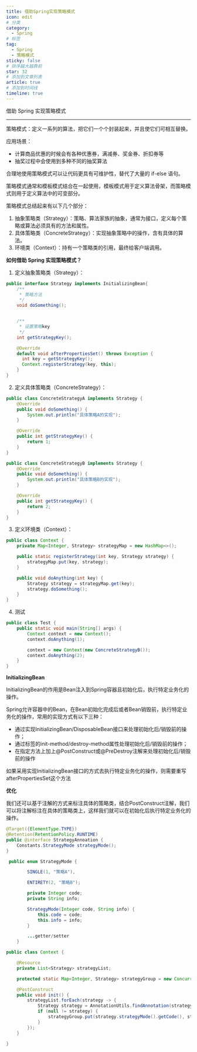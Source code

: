 ```yaml
---
title: 借助Spring实现策略模式
icon: edit
# 分类
category:
  - Spring
# 标签
tag:
  - Spring
  - 策略模式
sticky: false
# 排序越大越靠前
star: 32
# 添加到文章列表
article: true
# 添加到时间线
timeline: true
---
```


借助 Spring 实现策略模式

---

策略模式：定义一系列的算法，把它们一个个封装起来，并且使它们可相互替换。

应用场景：

- 计算商品优惠的时候会有各种优惠券，满减券、奖金券、折扣券等
- 抽奖过程中会使用到多种不同的抽奖算法

合理地使用策略模式可以让代码更具有可维护性，替代了大量的 if-else 语句。

策略模式通常和模板模式结合在一起使用，模板模式用于定义算法骨架，而策略模式则用于定义算法中的可变部分。

策略模式总结起来有以下几个部分：

1. 抽象策略类（Strategy）：策略、算法家族的抽象，通常为接口，定义每个策略或算法必须具有的方法和属性。
2. 具体策略类（ConcreteStrategy）：实现抽象策略中的操作，含有具体的算法。
3. 环境类（Context）：持有一个策略类的引用，最终给客户端调用。

**如何借助 Spring 实现策略模式？**

1. 定义抽象策略类（Strategy）：

```java
public interface Strategy implements InitializingBean{
    /**
     * 策略方法
     */
    void doSomething();


    /**
     * 设置策略key
     */
    int getStrategyKey();

    @Override
    default void afterPropertiesSet() throws Exception {
      int key = getStrategyKey();
      Context.registerStrategy(key, this);
    }
}
```

2. 定义具体策略类（ConcreteStrategy）：

```java
public class ConcreteStrategyA implements Strategy {
    @Override
    public void doSomething() {
        System.out.println("具体策略A的实现");
    }

    @Override
    public int getStrategyKey() {
        return 1;
    }
}
```

```java
public class ConcreteStrategyB implements Strategy {
    @Override
    public void doSomething() {
        System.out.println("具体策略B的实现");
    }

    @Override
    public int getStrategyKey() {
        return 2;
    }
}
```

3. 定义环境类（Context）：

```java
public class Context {
    private Map<Integer, Strategy> strategyMap = new HashMap<>();

    public static registerStrategy(int key, Strategy strategy) {
        strategyMap.put(key, strategy);
    }

    public void doAnything(int key) {
        Strategy strategy = strategyMap.get(key);
        strategy.doSomething();
    }
}
```

4. 测试

```java
public class Test {
    public static void main(String[] args) {
        Context context = new Context();
        context.doAnything(1);

        context = new Context(new ConcreteStrategyB());
        context.doAnything(2);
    }
}
```

**InitializingBean**

InitializingBean的作用是Bean注入到Spring容器且初始化后，执行特定业务化的操作。

Spring允许容器中的Bean，在Bean初始化完成后或者Bean销毁前，执行特定业务化的操作，常用的实现方式有以下三种：

- 通过实现InitializingBean/DisposableBean接口来处理初始化后/销毁前的操作；
- 通过标签的init-method/destroy-method属性处理初始化后/销毁前的操作；
- 在指定方法上加上@PostConstruct或@PreDestroy注解来处理初始化后/销毁前的操作

如果采用实现InitializingBean接口的方式去执行特定业务化的操作，则需要重写afterPropertiesSet这个方法

**优化**

我们还可以基于注解的方式来标注具体的策略类，结合PostConstruct注解，我们可以将注解标注在具体的策略类上，这样我们就可以在初始化后执行特定业务化的操作。

```java
@Target({ElementType.TYPE})
@Retention(RetentionPolicy.RUNTIME)
public @interface StrategyAnnoation {
    Constants.StrategyMode strategyMode();
}
```

```java
 public enum StrategyMode {

        SINGLE(1, "策略A"),

        ENTIRETY(2, "策略B");

        private Integer code;
        private String info;

        StrategyMode(Integer code, String info) {
            this.code = code;
            this.info = info;
        }

        ...getter/setter
    }
```

```java
public class Context {

    @Resource
    private List<Strategy> strategyList;

    protected static Map<Integer, Strategy> strategyGroup = new ConcurrentHashMap<>();

    @PostConstruct
    public void init() {
        strategyList.forEach(strategy -> {
            Strategy strategy = AnnotationUtils.findAnnotation(strategy.getClass(), StrategyAnnoation.class);
            if (null != strategy) {
                strategyGroup.put(strategy.strategyMode().getCode(), strategy);
            }
        });
    }

}
```